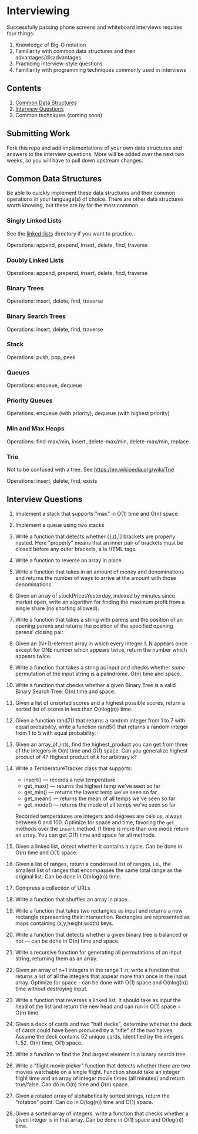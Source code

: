 # Interviewing

Successfully passing phone screens and whiteboard interviews requires four things:

1. Knowledge of Big-O notation
1. Familiarity with common data structures and their advantages/disadvantages
1. Practicing interview-style questions
1. Familiarity with programming techniques commonly used in interviews

## Contents

1. [Common Data Structures](#common-data-structures)
1. [Interview Questions](#interview-questions)
1. Common techniques (coming soon)

## Submitting Work

Fork this repo and add implementations of your own data structures and answers to the interview questions.  More will be added over the next two weeks, so you will have to pull down upstream changes.

## Common Data Structures

Be able to quickly implement these data structures and their common operations in your language(s) of choice. There are other data structures worth knowing, but these are by far the most common.

### Singly Linked Lists

See the [linked-lists](linked-lists) directory if you want to practice.

Operations: append, prepend, insert, delete, find, traverse

### Doubly Linked Lists

Operations: append, prepend, insert, delete, find, traverse

### Binary Trees

Operations: insert, delete, find, traverse

### Binary Search Trees

Operations: insert, delete, find, traverse

### Stack

Operations: push, pop, peek

### Queues

Operations: enqueue, dequeue

### Priority Queues

Operations: enqueue (with priority), dequeue (with highest priority)

### Min and Max Heaps

Operations: find-max/min, insert, delete-max/min, delete-max/min, replace

### Trie

Not to be confused with a tree.  See https://en.wikipedia.org/wiki/Trie

Operations: insert, delete, find, exists

## Interview Questions

1. Implement a stack that supports "max" in O(1) time and O(n) space
1. Implement a queue using two stacks
1. Write a function that detects whether {},(),[] brackets are properly nested.  Here "properly" means that an inner pair of brackets must be closed before any outer brackets, a la HTML tags.
1. Write a function to reverse an array in place.
1. Write a function that takes in an amount of money and denominations and returns the number of ways to arrive at the amount with those denominations.
1. Given an array of stockPricesYesterday, indexed by minutes since market open, write an algorithm for finding the maximum profit from a single share (no shorting allowed).
1. Write a function that takes a string with parens and the position of an opening parens and returns the position of the specified opening parens' closing pair.
1. Given an (N+1)-element array in which every integer 1..N appears once except for ONE number which appears twice, return the number which appears twice.
1. Write a function that takes a string as input and checks whether _some_ permutation of the input string is a palindrome. O(n) time and space.
1. Write a function that checks whether a given Binary Tree is a valid Binary Search Tree.  O(n) time and space.
1. Given a list of unsorted scores and a highest possible scores, return a sorted list of scores in less than O(nlog(n)) time.
1. Given a function rand7() that returns a random integer from 1 to 7 with equal probability, write a function rand5() that returns a random integer from 1 to 5 with equal probability.
1. Given an array_of_ints, find the highest_product you can get from three of the integers in O(n) time and O(1) space.  Can you generalize highest product of 4?  Highest product of _k_ for arbitrary k?
1. Write a TemperatureTracker class that supports:

    - insert() — records a new temperature
    - get_max() — returns the highest temp we've seen so far
    - get_min() — returns the lowest temp we've seen so far
    - get_mean() — returns the mean of all temps we've seen so far
    - get_mode() — returns the mode of all temps we've seen so far

    Recorded temperatures are integers and degrees are celsius, always between 0 and 100.  Optimize for space and time, favoring the `get_` methods over the `insert` method.  If there is more than one mode return an array.  You can get O(1) time and space for all methods.
1. Given a linked list, detect whether it contains a cycle.  Can be done in O(n) time and O(1) space.
1. Given a list of ranges, return a condensed list of ranges, i.e., the smallest list of ranges that encompasses the same total range as the original list.  Can be done in O(nlog(n)) time.
1. Compress a collection of URLs
1. Write a function that shuffles an array in place.
1. Write a function that takes two rectangles as input and returns a new rectangle representing their intersection.  Rectangles are represented as maps containing (x,y,height,width) keys.
1. Write a function that detects whether a given binary tree is balanced or not — can be done in O(n) time and space.
1. Write a recursive function for generating all permutations of an input string, returning them as an array.
1. Given an array of n+1 integers in the range 1..n, write a function that returns a list of all the integers that appear more than once in the input array.  Optimize for space - can be done with O(1) space and O(nlog(n)) time without destroying input.
1. Write a function that reverses a linked list.  It should take as input the head of the list and return the new head and can run in O(1) space + O(n) time.
1. Given a deck of cards and two "half decks", determine whether the deck of cards could have been produced by a "rifle" of the two halves.  Assume the deck contains 52 unique cards, identified by the integers 1..52.  O(n) time, O(1) space.
1. Write a function to find the 2nd largest element in a binary search tree.
1. Write a "flight movie picker" function that detects whether there are two movies watchable on a single flight.  Function should take an integer flight time and an array of integer movie times (all minutes) and return true/false.  Can do in O(n) time and O(n) space.
1. Given a rotated array of alphabetically sorted strings, return the "rotation" point.  Can do in O(log(n)) time and O(1) space.
1. Given a sorted array of integers, write a function that checks whether a given integer is in that array.  Can be done in O(1) space and O(log(n)) time.
